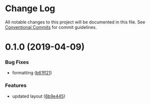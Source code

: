 # Change Log

All notable changes to this project will be documented in this file.
See [Conventional Commits](https://conventionalcommits.org) for commit guidelines.

# 0.1.0 (2019-04-09)

### Bug Fixes

- formatting ([b61ff21](https://github.com/spherehq/sphere/commit/b61ff21))

### Features

- updated layout ([6b9e445](https://github.com/spherehq/sphere/commit/6b9e445))
